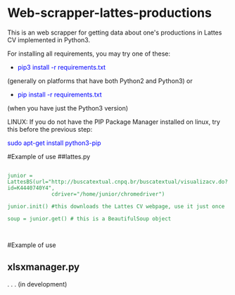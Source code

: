 # Web-scrapper-lattes-productions
This is an web scrapper for getting data about one's productions in Lattes CV implemented in Python3.

For installing all requirements, you may try one of these:

 - <p style="color:blue">pip3 install -r requirements.txt</p>
(generally on platforms that have both Python2 and Python3) or
 - <p style="color:blue">pip install -r requirements.txt</p>
(when you have just the Python3 version)

LINUX: If you do not have the PIP Package Manager installed on linux, try this before the previous step:
<p style="color:blue">sudo apt-get install python3-pip</p>










#Example of use
##lattes.py

<pre>
<code style="color:#289548">
junior = LattesBS(url="http://buscatextual.cnpq.br/buscatextual/visualizacv.do?id=K4440740Y4",
              cdriver="/home/junior/chromedriver")

junior.init() #this downloads the Lattes CV webpage, use it just once

soup = junior.get() # this is a BeautifulSoup object

</code>
</pre>









#Example of use
## xlsxmanager.py
. . . (in development)










